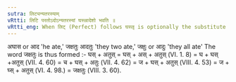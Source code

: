```yaml
---
sutra: लिट्यन्यतरस्याम्
vRtti: लिटि परतोऽदोऽन्यतरस्यां घस्ल्रादेशो भवति ॥
vRtti_eng: When लिट् (Perfect) follows घस्लृ is optionally the substitute of अद्.
---
```

अघास or आद 'he ate,' जक्षतुः आदतुः 'they two ate,' जक्षुः or आदुः 'they all ate' The word जक्षतुः is thus formed :- घस् + अतुस् = घस् + अस् + अतुस् (VI. 1. 8) = घ + घस् +अतुस् (VII. 4. 60) = च + घस् + अतुः (VII. 4. 62) = ज + घस् + अतुस् (VIII. 4. 53) = ज + घ्स् + अतुस् (VI. 4. 98.) = जक्षतुः (VIII. 3. 60).
